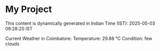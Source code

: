 # My Project

This content is dynamically generated in Indian Time (IST): 2025-05-03 09:28:20 IST


Current Weather in Coimbatore:
Temperature: 29.88 °C
Condition: few clouds
